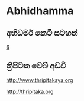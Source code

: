 # Abhidhamma
## අභිධර්ම කෙටි සටහන් 
[6](/docs/06.md)

## ත්‍රිපිටක වෙබ් අඩවි
http://www.thripitakaya.org

http://thripitaka.org
